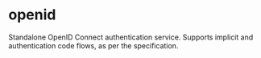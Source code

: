 # openid

Standalone OpenID Connect authentication service. Supports implicit and authentication code flows, as per the specification. 
